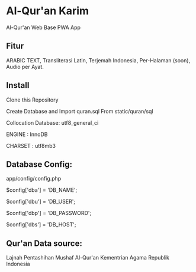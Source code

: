 # Al-Qur'an Karim 
Al-Qur'an Web Base PWA App

## Fitur
ARABIC TEXT, Transliterasi Latin, Terjemah Indonesia, Per-Halaman (soon), Audio per Ayat.


## Install 

Clone this Repository

Create Database and Import quran.sql From static/quran/sql

Collocation Database: utf8_general_ci

ENGINE 	: InnoDB

CHARSET : utf8mb3



## Database Config:
app/config/config.php

$config['dba'] = 'DB_NAME';

$config['dbu'] = 'DB_USER';

$config['dbp'] = 'DB_PASSWORD';

$config['dbs'] = 'DB_HOST';



## Qur'an Data source: 

Lajnah Pentashihan Mushaf Al-Qur'an Kementrian Agama Republik Indonesia


